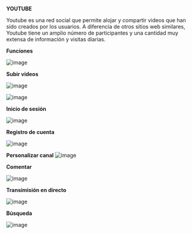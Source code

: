 **YOUTUBE**

Youtube es una red social que permite alojar y compartir videos que han sido creados por los usuarios. A diferencia de otros sitios web similares, Youtube tiene un amplio número de participantes y una cantidad muy extensa de información y visitas diarias.

**Funciones**

![image](https://user-images.githubusercontent.com/82129353/137569198-7c39a19a-5dc6-4813-a0d4-da35861584bb.png)





 **Subir videos**


![image](https://user-images.githubusercontent.com/87036389/137568884-55cdf02f-70ee-4cd6-86f2-8b0233d2dfcb.png)

![image](https://user-images.githubusercontent.com/87036389/137563503-73c3200f-91ce-4d0b-86c2-45ef6c055597.png)

**Inicio de sesión**


![image](https://user-images.githubusercontent.com/87036389/137568951-bab73b64-a36f-4fc5-b6d7-ec3b647498a2.png)

**Registro de cuenta**


![image](https://user-images.githubusercontent.com/87036389/137563523-5f070504-6990-4b66-ab68-0e3dbf158be3.png)

**Personalizar canal**
![image](https://user-images.githubusercontent.com/51030241/137569485-3d42b2ca-a8a1-4c08-867c-41ddc5f88405.png)

**Comentar**

![image](https://user-images.githubusercontent.com/51030241/137569457-5b98d1c5-ee25-482e-8bbe-feb67d26c15a.png)

**Transimisión en directo**

![image](https://user-images.githubusercontent.com/82129353/137569385-4be77411-229e-4753-97da-9fa6b7cc517a.png)



 **Búsqueda**

![image](https://user-images.githubusercontent.com/82129353/137569400-86049b05-d9b1-4433-a791-ab8c03848f6d.png)




